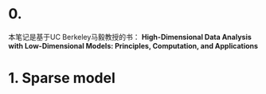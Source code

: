 # 0.

本笔记是基于UC Berkeley马毅教授的书：
**High-Dimensional Data Analysis with Low-Dimensional Models:
Principles, Computation, and Applications**

# 1. Sparse model
